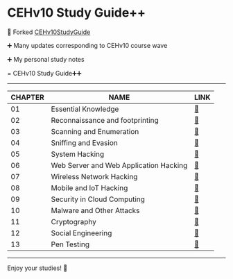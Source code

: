 # CEHv10 Study Guide++

:notebook: Forked [CEHv10StudyGuide](https://github.com/scottymcraig/CEHv10StudyGuide)

:heavy_plus_sign: Many updates corresponding to CEHv10 course wave

:heavy_plus_sign: My personal study notes

= CEHv10 Study Guide:heavy_plus_sign::heavy_plus_sign:

---

| CHAPTER | NAME                                   | LINK                                                   |
| ------- | -------------------------------------- | ------------------------------------------------------ |
| 01      | Essential Knowledge                    | [:link:](01-Essential_Knowledge.md)                    |
| 02      | Reconnaissance and footprinting        | [:link:](02-Reconnaissance_and_footprinting.md)        |
| 03      | Scanning and Enumeration               | [:link:](03-Scanning_and_Enumeration.md)               |
| 04      | Sniffing and Evasion                   | [:link:](04-Sniffing_and_Evasion.md)                   |
| 05      | System Hacking                         | [:link:](05-System_Hacking.md)                         |
| 06      | Web Server and Web Application Hacking | [:link:](06-Web_Server_and_Web_Application_Hacking.md) |
| 07      | Wireless Network Hacking               | [:link:](07-Wireless_Network_Hacking.md)               |
| 08      | Mobile and IoT Hacking                 | [:link:](08-Mobile_and_IoT_Hacking.md)                 |
| 09      | Security in Cloud Computing            | [:link:](09-Security_in_Cloud_Computing.md)            |
| 10      | Malware and Other Attacks              | [:link:](10-Malware_and_Other_Attacks.md)              |
| 11      | Cryptography                           | [:link:](11-Cryptography.md)                           |
| 12      | Social Engineering                     | [:link:](12-Social_Engineering.md)                     |
| 13      | Pen Testing                            | [:link:](13-Pen_Testing.md)                            |

---

Enjoy your studies! :tada:
